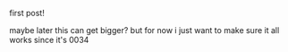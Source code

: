 first post!

maybe later this can get bigger? but for now i just want to make sure it all works since it's 0034
